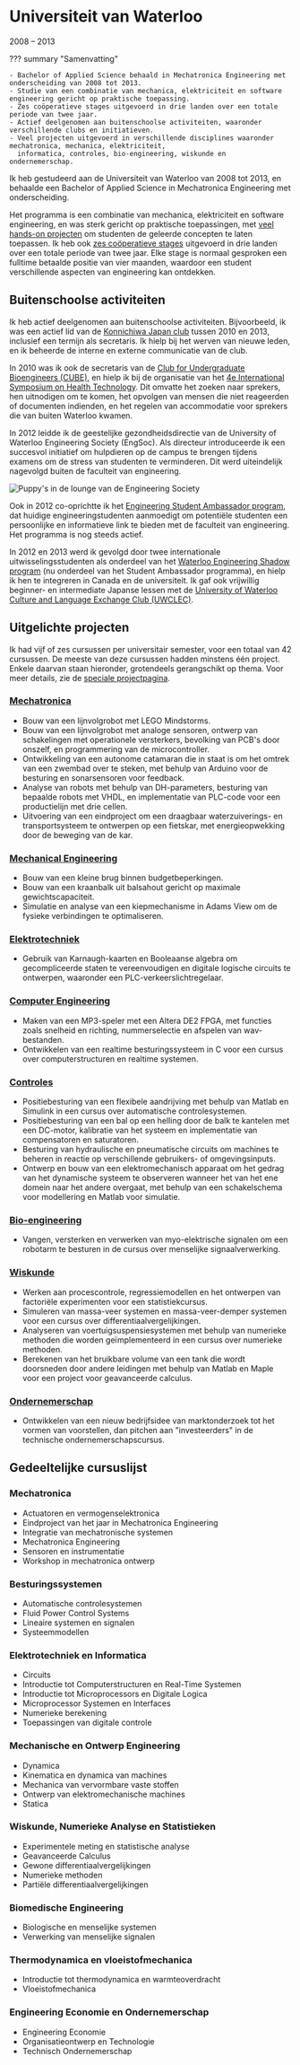 # Universiteit van Waterloo
2008 – 2013

??? summary "Samenvatting"

    - Bachelor of Applied Science behaald in Mechatronica Engineering met onderscheiding van 2008 tot 2013.
    - Studie van een combinatie van mechanica, elektriciteit en software engineering gericht op praktische toepassing.
    - Zes coöperatieve stages uitgevoerd in drie landen over een totale periode van twee jaar.
    - Actief deelgenomen aan buitenschoolse activiteiten, waaronder verschillende clubs en initiatieven.
    - Veel projecten uitgevoerd in verschillende disciplines waaronder mechatronica, mechanica, elektriciteit,
      informatica, controles, bio-engineering, wiskunde en ondernemerschap.

Ik heb gestudeerd aan de Universiteit van Waterloo van 2008 tot 2013,
en behaalde een Bachelor of Applied Science in Mechatronica Engineering met onderscheiding.

Het programma is een combinatie van mechanica, elektriciteit en software engineering,
en was sterk gericht op praktische toepassingen, met [veel hands-on projecten](#projecten) om studenten de geleerde concepten te laten toepassen.
Ik heb ook [zes coöperatieve stages](../work_experience/coop.md)
uitgevoerd in drie landen over een totale periode van twee jaar.
Elke stage is normaal gesproken een fulltime betaalde positie van vier maanden,
waardoor een student verschillende aspecten van engineering kan ontdekken.

## Buitenschoolse activiteiten
Ik heb actief deelgenomen aan buitenschoolse activiteiten.
Bijvoorbeeld, ik was een actief lid van de [Konnichiwa Japan club](https://www.uwkonja.com/about.html) tussen 2010 en 2013,
inclusief een termijn als secretaris.
Ik hielp bij het werven van nieuwe leden, en ik beheerde de interne en externe communicatie van de club.

In 2010 was ik ook de secretaris van de [Club for Undergraduate Bioengineers (CUBE)](http://cube.uwaterloo.ca/index.php),
en hielp ik bij de organisatie van het [4e International Symposium on Health Technology](http://cube.uwaterloo.ca/Symposium%202010%20web%20site/symp%202010.htm).
Dit omvatte het zoeken naar sprekers, hen uitnodigen om te komen, het opvolgen van mensen die niet reageerden of documenten indienden,
en het regelen van accommodatie voor sprekers die van buiten Waterloo kwamen.

In 2012 leidde ik de geestelijke gezondheidsdirectie van de University of Waterloo Engineering Society (EngSoc).
Als directeur introduceerde ik een succesvol initiatief om hulpdieren op de campus te brengen tijdens examens om de stress van studenten te verminderen.
Dit werd uiteindelijk nagevolgd buiten de faculteit van engineering.

![Puppy's in de lounge van de Engineering Society](../../assets/images/puppies_in_poets.png)

Ook in 2012 co-oprichtte ik het [Engineering Student Ambassador program](https://uwaterloo.ca/engineering-student-ambassadors/),
dat huidige engineeringstudenten aanmoedigt om potentiële studenten een persoonlijke en informatieve link te bieden met de faculteit van engineering.
Het programma is nog steeds actief.

In 2012 en 2013 werd ik gevolgd door twee internationale uitwisselingsstudenten als onderdeel van het [Waterloo Engineering Shadow program](https://uwaterloo.ca/engineering-student-ambassadors/shadow-program)
(nu onderdeel van het Student Ambassador programma), en hielp ik hen te integreren in Canada en de universiteit.
Ik gaf ook vrijwillig beginner- en intermediate Japanse lessen
met de [University of Waterloo Culture and Language Exchange Club (UWCLEC)](https://uwclec.webs.com/).

## Uitgelichte projecten
Ik had vijf of zes cursussen per universitair semester, voor een totaal van 42 cursussen. De meeste van deze cursussen hadden minstens één project.
Enkele daarvan staan hieronder, grotendeels gerangschikt op thema. Voor meer details, zie de [speciale projectpagina](../projects/undergrad.md).

### [Mechatronica](../projects/undergrad.md#mechatronica)
- Bouw van een lijnvolgrobot met LEGO Mindstorms.
- Bouw van een lijnvolgrobot met analoge sensoren, ontwerp van schakelingen met operationele versterkers, bevolking van PCB's door onszelf, en programmering van de microcontroller.
- Ontwikkeling van een autonome catamaran die in staat is om het omtrek van een zwembad over te steken, met behulp van Arduino voor de besturing en sonarsensoren voor feedback.
- Analyse van robots met behulp van DH-parameters, besturing van bepaalde robots met VHDL, en implementatie van PLC-code voor een productielijn met drie cellen.
- Uitvoering van een eindproject om een draagbaar waterzuiverings- en transportsysteem te ontwerpen op een fietskar,
  met energieopwekking door de beweging van de kar.

### [Mechanical Engineering](../projects/undergrad.md#mechanical-engineering)
- Bouw van een kleine brug binnen budgetbeperkingen.
- Bouw van een kraanbalk uit balsahout gericht op maximale gewichtscapaciteit.
- Simulatie en analyse van een kiepmechanisme in Adams View om de fysieke verbindingen te optimaliseren.

### [Elektrotechniek](../projects/undergrad.md#elektrotechniek)
- Gebruik van Karnaugh-kaarten en Booleaanse algebra om gecompliceerde staten te vereenvoudigen en digitale logische circuits te ontwerpen, waaronder een PLC-verkeerslichtregelaar.

### [Computer Engineering](../projects/undergrad.md#computer-engineering)
- Maken van een MP3-speler met een Altera DE2 FPGA, met functies zoals snelheid en richting, nummerselectie en afspelen van wav-bestanden.
- Ontwikkelen van een realtime besturingssysteem in C voor een cursus over computerstructuren en realtime systemen.

### [Controles](../projects/undergrad.md#controles)
- Positiebesturing van een flexibele aandrijving met behulp van Matlab en Simulink in een cursus over automatische controlesystemen.
- Positiebesturing van een bal op een helling door de balk te kantelen met een DC-motor,
  kalibratie van het systeem en implementatie van compensatoren en saturatoren.
- Besturing van hydraulische en pneumatische circuits om machines te beheren in reactie op verschillende gebruikers- of omgevingsinputs.
- Ontwerp en bouw van een elektromechanisch apparaat om het gedrag van het dynamische systeem te observeren wanneer het van het ene domein naar het andere overgaat,
  met behulp van een schakelschema voor modellering en Matlab voor simulatie.

### [Bio-engineering](../projects/undergrad.md#bio-engineering)
- Vangen, versterken en verwerken van myo-elektrische signalen om een robotarm te besturen in de cursus over menselijke signaalverwerking.

### [Wiskunde](../projects/undergrad.md#mathematics)
- Werken aan procescontrole, regressiemodellen en het ontwerpen van factoriële experimenten voor een statistiekcursus.
- Simuleren van massa-veer systemen en massa-veer-demper systemen voor een cursus over differentiaalvergelijkingen.
- Analyseren van voertuigsuspensiesystemen met behulp van numerieke methoden die worden geïmplementeerd in een cursus over numerieke methoden.
- Berekenen van het bruikbare volume van een tank die wordt doorsneden door andere leidingen met behulp van Matlab en Maple voor een project voor geavanceerde calculus.

### [Ondernemerschap](../projects/undergrad.md#ondernemerschap)
- Ontwikkelen van een nieuw bedrijfsidee van marktonderzoek tot het vormen van voorstellen,
  dan pitchen aan "investeerders" in de technische ondernemerschapscursus.

## Gedeeltelijke cursuslijst
### Mechatronica
- Actuatoren en vermogenselektronica
- Eindproject van het jaar in Mechatronica Engineering
- Integratie van mechatronische systemen
- Mechatronica Engineering
- Sensoren en instrumentatie
- Workshop in mechatronica ontwerp

### Besturingssystemen
- Automatische controlesystemen
- Fluid Power Control Systems
- Lineaire systemen en signalen
- Systeemmodellen

### Elektrotechniek en Informatica
- Circuits
- Introductie tot Computerstructuren en Real-Time Systemen
- Introductie tot Microprocessors en Digitale Logica
- Microprocessor Systemen en Interfaces
- Numerieke berekening
- Toepassingen van digitale controle

### Mechanische en Ontwerp Engineering
- Dynamica
- Kinematica en dynamica van machines
- Mechanica van vervormbare vaste stoffen
- Ontwerp van elektromechanische machines
- Statica

### Wiskunde, Numerieke Analyse en Statistieken
- Experimentele meting en statistische analyse
- Geavanceerde Calculus
- Gewone differentiaalvergelijkingen
- Numerieke methoden
- Partiële differentiaalvergelijkingen

### Biomedische Engineering
- Biologische en menselijke systemen
- Verwerking van menselijke signalen

### Thermodynamica en vloeistofmechanica
- Introductie tot thermodynamica en warmteoverdracht
- Vloeistofmechanica

### Engineering Economie en Ondernemerschap
- Engineering Economie
- Organisatieontwerp en Technologie
- Technisch Ondernemerschap
